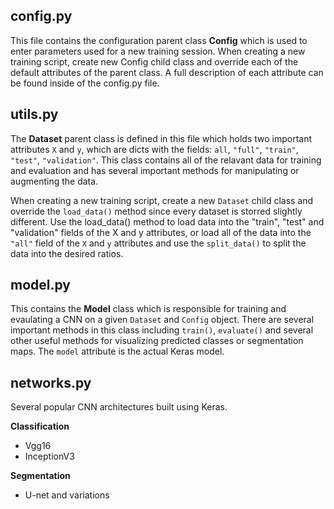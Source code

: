 
## config.py
This file contains the configuration parent class **Config** which is used to enter parameters used for a new training session. When creating a new training script, create new Config child class and override each of the default attributes of the parent class. A full description of each attribute can be found inside of the config.py file.

## utils.py
The **Dataset** parent class is defined in this file which holds two important attributes ```X``` and ```y```, which are dicts with the fields: ```all```, ```"full"```, ```"train"```, ```"test"```, ```"validation"```. This class contains all of the relavant data for training and evaluation and has several important methods for manipulating or augmenting the data. 

When creating a new training script, create a new ```Dataset``` child class and override the ```load_data()``` method since every dataset is storred slightly different. Use the load_data() method to load data into the "train", "test" and "validation" fields of the X and y attributes, or load all of the data into the ```"all"``` field of the ```X``` and ```y``` attributes and use the ```split_data()``` to split the data into the desired ratios.

## model.py
This contains the **Model** class which is responsible for training and evaulating a CNN on a given ```Dataset``` and ```Config``` object. There are several important methods in this class including ```train()```, ```evaluate()``` and several other useful methods for visualizing predicted classes or segmentation maps. The ```model``` attribute is the actual Keras model.

## networks.py
Several popular CNN architectures built using Keras. 

**Classification**
* Vgg16
* InceptionV3

**Segmentation**
* U-net and variations
